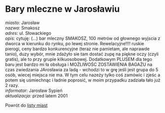 # Bary mleczne w Jarosławiu








*miasto:*  Jarosław    <br/>
*nazwa:*  Smakosz   <br/>
*adres:*  ul. Słowackiego   <br/>
*opis:*  cytuję: (...) bar mleczny SMAKOSZ, 100 metrów od głownego wyjscia z dworca w kierunku do rynku, po lewej stronie. Rewelacyjne!!!! ruskie pierogi, ceny bardzo konkurencyjne (teraz nie pamietam, ale naprawde tanio), duzy wybór, mnie zdażyło sie tam dostać zupę na piękne oczy (czyli gratis), ale to przy grupie kilkuosobowej. Dodatkowym PLUSEM dla tego baru jest bardzo mi ła obsługa i MOŻLIWOŚC ZOSTAWIENIA BAGAŻU na czas zwiedzania JArosławia za ladą - wchodzi to w grę jeśli jest grupa do 5 osób, wiecej miejsca nie ma. W tym celu nazeży tylko coś zamówic i zjeśc a potem się uśmiechnąc i ładnie poprosić, w moim przypadku zadziała łało już 2 razy.   <br/>
*informator:*  Jarosław Sypień   <br/>
*aktualizacja:* przed latem 2001 <br/>


Powrót do [listy miast](/bary_mleczne)




